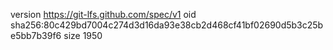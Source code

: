 version https://git-lfs.github.com/spec/v1
oid sha256:80c429bd7004c274d3d16da93e38cb2d468cf41bf02690d5b3c25be5bb7b39f6
size 1950
